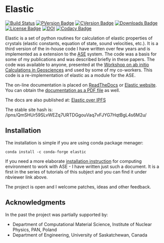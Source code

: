 Elastic
=======

[![Build
Status](https://travis-ci.org/jochym/Elastic.svg?branch=master)](https://travis-ci.org/jochym/Elastic)
[![PVersion
Badge](https://img.shields.io/pypi/v/elastic.svg)](https://pypi.org/project/elastic/)
[![CVersion
Badge](https://anaconda.org/conda-forge/elastic/badges/version.svg)](https://anaconda.org/conda-forge/elastic)
[![Downloads
Badge](https://anaconda.org/conda-forge/elastic/badges/downloads.svg)](https://anaconda.org/conda-forge/elastic)
[![License
Badge](https://anaconda.org/jochym/elastic/badges/license.svg)](https://anaconda.org/jochym/elastic)
[![DOI](https://zenodo.org/badge/doi/10.5281/zenodo.593721.svg)](https://doi.org/10.5281/zenodo.593721)
[![Codacy Badge](https://api.codacy.com/project/badge/Grade/9f348d724d564ce399beb009ab9a3654)](https://www.codacy.com/app/jochym/Elastic?utm_source=github.com&utm_medium=referral&utm_content=jochym/Elastic&utm_campaign=badger)

Elastic is a set of python routines for calculation of elastic
properties of crystals (elastic constants, equation of state, sound
velocities, etc.). It is a third version of the in-house code I have
written over few years and is implemented as a extension to the
[ASE](https://wiki.fysik.dtu.dk/ase/) system. The code was a basis for
some of my publications and was described briefly in these papers. The
code was available to anyone, presented at the [Workshop on ab initio
Calculations in Geosciences](http://wolf.ifj.edu.pl/workshop/work2008/)
and used by some of my co-workers. This code is a re-implementation of
elastic as a module for the ASE.

The on-line documentation is placed on
[ReadTheDocs](http://elastic.rtfd.org/) or [Elastic
website](http://wolf.ifj.edu.pl/elastic/). You can obtain the
[documentation as a PDF
file](https://media.readthedocs.org/pdf/elastic/stable/elastic.pdf) as
well.

The docs are also published at: [Elastic over
IPFS](https://ipfs.io/ipns/QmSHUr59SLvWEZq7URTDGgouVaq7vFJYG7HqtBgL4s6M2u/)

The stable site hash is:
/ipns/QmSHUr59SLvWEZq7URTDGgouVaq7vFJYG7HqtBgL4s6M2u/

Installation
------------

The installation is simple if you are using conda package menager:

    conda install -c conda-forge elastic

If you need a more elaborate [installation
instruction](http://nbviewer.ipython.org/github/jochym/qe-doc/blob/master/Installation.ipynb)
for computing environment to work with ASE - I have written just such a
document. It is a first in the series of tutorials of this subject and
you can find it under nbviewer link above.

The project is open and I welcome patches, ideas and other feedback.

Acknowledgments
---------------

In the past the project was partially supported by:

-   Department of Computational Material Science, Institute of Nuclear
    Physics, PAN, Poland
-   Department of Engineering, University of Saskatchewan, Canada
